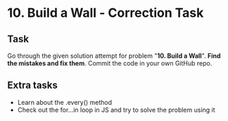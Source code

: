 # 10. Build a Wall - Correction Task
## Task
Go through the given solution attempt for problem "**10. Build a Wall**". **Find the mistakes and fix them**. Commit the code in your own GitHub repo.

## Extra tasks
- Learn about the .every() method
- Check out the for...in loop in JS and try to solve the problem using it
